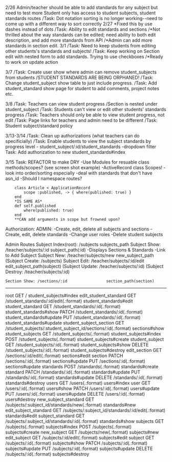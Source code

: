 2/26
    Admin/teacher should be able to add standards for any subject but need to test more
    Student only has access to student subjects, student standards routes
        /Task: Dot notation sorting is no longer working--need to come up with a different way to sort correctly
2/27            *Fixed this by use dashes instead of dots
    /Task: Ability to edit standards and sections 
        /*Not thrilled about the way standards can be edited; need ability to both edit description, and add more standards from API
           /*Admin can add more standards in section edit.
3/1
    /Task: Need to keep students from editing other students's standards and subjects!
    /Task: Keep working on Section edit with nested form to add standards. Trying to use checkboxes
        /*Ready to work on update action 

3/7
    /Task: Create user show where admin can remove student_subjects from students
        /STUDENT STANDARDS ARE BEING ORPHANED!
    /Task: Change student_subject show table to just include progress.
        /Task: Add student_standard show page for student to add comments, project notes etc.

3/8
    /Task: Teachers can view student progress 
        /Section is nested under student_subject
    /Task: Students can't view or edit other students' standards progress
    /Task: Teachers should only be able to view student progress, not edit
    /Task: Page links for teachers and admin need to be different
    /Task: Student subject/standard policy

3/13-3/14
    /Task: Clean up authorizations (what teachers can do specificially)
    /Task: Enable students to view the subject standards by progress level
        - student_subject/:id/student_standards 
            -dropdown filter
    Task: Add authorization to new student_standards#index

3/15
    Task: REFACTOR to make DRY
        -Use Modules for resuable class methods/scopes? (see screen shot example)
        -ActiveRecord class Scopes!
            -look into order/sorting especially
            -deal with standards that don't have asn_id
        -Should I namespace routes?

        class Article < ApplicationRecord
            scope :published, -> { where(published: true) }
        end
        *IS SAME AS*
        def self.published
            where(published: true)
        end
        **CAN add arguments in scope but frowned upon?
 
Authorization:
    ADMIN: 
        -Create, edit, delete all subjects and sections
        -Create, edit, delete standards
        -Change user roles
        -Delete student subjects


Admin Routes
    Subject Index(root): /subjects              subjects_path
    Subject Show: /teacher/subjects/:id         subject_path(:id)
        -Displays Sections & Standards
        -Link to Add Subject
    Subject New: /teacher/subjects/new          new_subject_path
      (Subject Create: /subjects)
    Subject Edit: /teacher/subjects/:id/edit    edit_subject_path(subject)
      (Subject Update: /teacher/subjects/:id)
      (Subject Destroy: /teacher/subjects/:id)
    
    Section Show: /sections/:id                 section_path(section)

-----

root GET      /                                                            student_subjects#index
           edit_student_standard GET      /student_standards/:id/edit(.:format)                        student_standards#edit
                student_standard GET      /student_standards/:id(.:format)                             student_standards#show
                                 PATCH    /student_standards/:id(.:format)                             student_standards#update
                                 PUT      /student_standards/:id(.:format)                             student_standards#update
         student_subject_section GET      /student_subjects/:student_subject_id/sections/:id(.:format) sections#show
                student_subjects GET      /student_subjects(.:format)                                  student_subjects#index
                                 POST     /student_subjects(.:format)                                  student_subjects#create
                 student_subject GET      /student_subjects/:id(.:format)                              student_subjects#show
                                 DELETE   /student_subjects/:id(.:format)                              student_subjects#destroy
                    edit_section GET      /sections/:id/edit(.:format)                                 sections#edit
                         section PATCH    /sections/:id(.:format)                                      sections#update
                                 PUT      /sections/:id(.:format)                                      sections#update
                       standards POST     /standards(.:format)                                         standards#create
                        standard PATCH    /standards/:id(.:format)                                     standards#update
                                 PUT      /standards/:id(.:format)                                     standards#update
                                 DELETE   /standards/:id(.:format)                                     standards#destroy
                           users GET      /users(.:format)                                             users#index
                            user GET      /users/:id(.:format)                                         users#show
                                 PATCH    /users/:id(.:format)                                         users#update
                                 PUT      /users/:id(.:format)                                         users#update
                                 DELETE   /users/:id(.:format)                                         users#destroy
            new_subject_standard GET      /subjects/:subject_id/standards/new(.:format)                standards#new
           edit_subject_standard GET      /subjects/:subject_id/standards/:id/edit(.:format)           standards#edit
                subject_standard GET      /subjects/:subject_id/standards/:id(.:format)                standards#show
                        subjects GET      /subjects(.:format)                                          subjects#index
                                 POST     /subjects(.:format)                                          subjects#create
                     new_subject GET      /subjects/new(.:format)                                      subjects#new
                    edit_subject GET      /subjects/:id/edit(.:format)                                 subjects#edit
                         subject GET      /subjects/:id(.:format)                                      subjects#show
                                 PATCH    /subjects/:id(.:format)                                      subjects#update
                                 PUT      /subjects/:id(.:format)                                      subjects#update
                                 DELETE   /subjects/:id(.:format)                                      subjects#destroy
